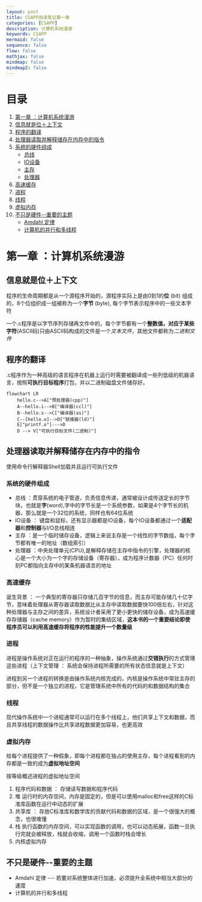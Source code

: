 ```yaml
---
layout: post
title: CSAPP阅读笔记第一章
categories: [CSAPP]
description: 计算机系统漫游
keywords: CSAPP
mermaid: false
sequence: false
flow: false
mathjax: false
mindmap: false
mindmap2: false
---
```


# 目录
1. [第一章 ：计算机系统漫游](#第一章-计算机系统漫游)
2. [信息就是位＋上下文](#信息就是位上下文)
3. [程序的翻译](#程序的翻译)
4. [处理器读取并解释储存在内存中的指令](#处理器读取并解释储存在内存中的指令)
5. [系统的硬件组成](#系统的硬件组成)
   - [总线](#总线)
   - [IO设备](#io设备)
   - [主存](#主存)
   - [处理器](#处理器)
6. [高速缓存](#高速缓存)
7. [进程](#进程)
8. [线程](#线程)
9. [虚拟内存](#虚拟内存)
10. [不只是硬件--重要的主题](#不只是硬件重要的主题)
    - [Amdahl 定律](#amdahl-定律)
    - [计算机的并行和多线程](#计算机的并行和多线程)





# 第一章 ：计算机系统漫游

## 信息就是位＋上下文

程序的生命周期都是从一个源程序开始的，源程序实际上是由0到1的**位** (bit) 组成的，8个位组织成一组被称为一个**字节** (byte), 每个字节表示程序中的一些文本字符

一个.c程序是以字节序列存储再文件中的，每个字节都有一个**整数值，对应于某些字符**(ASCII码)只由ASCII码构成的文件是一个*文本文件*，其他文件都称为*二进制文件*

## 程序的翻译

.c程序作为一种高级的语言程序在机器上运行时需要被翻译成一些列低级的机器语言，按照**可执行目标程序**打包，并以二进制磁盘文件储存好。


```mermaid
flowchart LR
    hello.c-->A["预处理器(cpp)"]
    A--hello.i-->B["编译器(ccl)"]
    B--hello.s-->C["编译器(as)"]
    C--[hello.o]-->D["链接器(ld)"]
    E["printf.o"]--->D
    D --> V["可执行目标文件(二进制)"]
```

## 处理器读取并解释储存在内存中的指令
使用命令行解释器Shell加载并且运行可执行文件
### 系统的硬件组成
* 总线 ：贯穿系统的电子管道，负责信息传递，通常被设计成传送定长的字节块，也就是**字**(word),字中的字节长是一个系统参数，如果是4个字节长的机器，那么就是一个32位的系统，同样也有64位系统
* IO设备 ： 键盘和鼠标，还有显示器都是IO设备，每个IO设备都通过一个**适配器**和**控制器**与I/O总线相连
* 主存 ：是一个临时储存设备，逻辑上来说主存是一个线性的字节数组，每个字节都有唯一的地址（数组索引）
* 处理器 ：中央处理单元(CPU),是解释存储在主存中指令的引擎，处理器的核心是一个大小为一个字的存储设备（寄存器），成为程序计数器（PC）任何时刻PC都指向主存中的某条机器语言的地址

### 高速缓存
诞生背景 ： 一个典型的寄存器只存储几百字节的信息，而主存可能存储几十亿字节，意味着处理器从寄存器读取数据比从主存中读取数据要快100倍左右，针对这种处理器与主存之间的差异，系统设计者采用了更小更快的储存设备，成为高速缓存存储器（cache memory）作为暂时的集结区域，**这本书的一个重要结论即使程序员可以利用高速缓存将程序的性能提升一个数量级**

### 进程
进程是操作系统对正在运行的程序的一种抽象，操作系统通过**交错执行**的方式管理这些进程（上下文管理 ： 系统会保持进程所需要的所有状态信息就是上下文）

进程到另一个进程的转换是由操作系统内核完成的，内核是操作系统中常驻主存的部分，但不是一个独立的进程，它是管理系统中所有的代码的和数据结构的集合

### 线程
现代操作系统中一个进程通常可以运行在多个线程上，他们共享上下文和数据，而且共享线程的数据操作比共享进程数据更加容易，也更高效

### 虚拟内存
给每个进程提供了一种假象，即每个进程都在独占的使用主存，每个进程看到的内存都是一致的成为**虚拟地址空间**

按等级概述进程的虚拟地址空间

1. 程序代码和数据 ：
    存储读写数据和程序代码
2. 堆
    运行时的内存空间，内存是固定的，但是可以使用malloc和free这样的C标准库函数在运行中动态的扩展
3. 共享库 ：
    存放C标准库和数学库的贡献代码和数据的区域，是一个很强大的概念，也很难懂
4. 栈
    执行函数的内存空间，可以实现函数的调用，也可以动态拓展，函数一旦执行完就会被释放，栈就会收缩，调用一个函数时栈会增长
5. 内核虚拟内存

## 不只是硬件--重要的主题

* Amdahl 定律 --- 若要对系统整体进行加速，必须提升全系统中相当大部分的速度
* 计算机的并行和多线程
